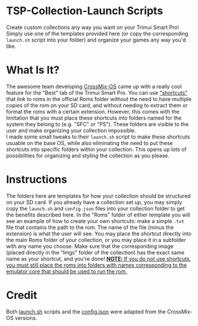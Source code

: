 # TSP-Collection-Launch Scripts
Create custom collections any way you want on your Trimui Smart Pro! Simply use one of the templates provided here (or copy the corresponding `launch.sh` script into your folder) and organize your games any way you'd like.

# What Is It?
The awesome team developing [CrossMix-OS](https://github.com/cizia64/CrossMix-OS/tree/main) came up with a really cool feature for the "Best" tab of the Trimui Smart Pro. You can use ["shortcuts"](https://github.com/cizia64/CrossMix-OS/wiki/Advanced-Guides#trimui-best-collection) that link to roms in the official Roms folder without the need to have multiple copies of the rom on your SD card, and without needing to extract them or format the roms with a certain extension. However, this comes with the limitation that you must place these shortcuts into folders named for the system they belong to (e.g. "SFC" or "PS"). These folders are visible to the user and make organizing your collection impossible.\
I made some small tweaks to their `launch.sh` script to make these shortcuts usuable on the base OS, while also eliminating the need to put these shortcuts into specific folders within your collection. This opens up lots of possibilities for organizing and styling the collection as you please.

# Instructions
The folders here are templates for how your collection should be structured on your SD card. If you already have a collection set up, you may simply copy the `launch.sh` and `config.json` files into your collection folder to get the benefits described here. In the "Roms" folder of either template you will see an example of how to create your own shortcuts: make a simple `.txt` file that contains the path to the rom. The name of the file (minus the extension) is what the user will see. You may place the shortcut directly into the main Roms folder of your collection, or you may place it in a subfolder with any name you choose. Make sure that the corresponding image (placed directly in the "Imgs" folder of the collection) has the exact same name as your shortcut, and you're done!
<ins>**NOTE:** If you do not use shortcuts, you must still place the roms into folders with names corresponding to the emulator core that should be used to run the rom.</ins>

# Credit
Both [launch.sh](https://github.com/cizia64/CrossMix-OS/blob/main/Best/Free%20Games%20Collection/launch.sh) scripts and the [config.json](https://github.com/cizia64/CrossMix-OS/blob/main/Best/Free%20Games%20Collection/config.json) were adapted from the CrossMix-OS versions.
